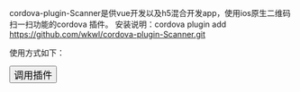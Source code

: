 cordova-plugin-Scanner是供vue开发以及h5混合开发app，使用ios原生二维码扫一扫功能的cordova 插件。
安装说明：cordova plugin add https://github.com/wkwl/cordova-plugin-Scanner.git

使用方式如下：
<html>
<head>
<meta name="viewport" content="initial-scale=1, width=device-width, viewport-fit=cover">
<link rel="stylesheet" type="text/css" href="css/index.css">
<title>TestPlugin</title>
<meta http-equiv="Content-type" content="text/html; charset=utf-8">
<script type="text/javascript" charset="utf-8" src="cordova.js"></script>
<script type="text/javascript" charset="utf-8">

function gameSdkPlugin() {
Scanner.coolMethod(success,error);
}
function success(msg){
alert(msg);
}
function error(msg){
alert(msg);
}

</script>
</head>

<body style="padding-top:50px">
<button style="font-size:17px;" onclick="gameSdkPlugin()">调用插件</button> <br>
</body>
</html>


